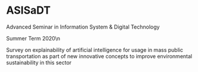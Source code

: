 # ASISaDT
Advanced Seminar in Information System &amp; Digital Technology

Summer Term 2020\n

Survey on explainability of artificial intelligence for usage in mass public transportation as part of new innovative concepts to improve environmental sustainability in this sector
